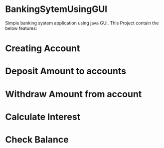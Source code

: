 
# BankingSytemUsingGUI


Simple banking system application using java GUI.
This Project contain the below features:

  # Creating Account
  # Deposit Amount to accounts
  # Withdraw Amount from account
  # Calculate Interest
  # Check Balance


